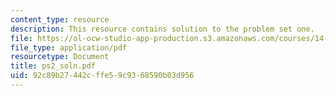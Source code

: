 ```yaml
---
content_type: resource
description: This resource contains solution to the problem set one.
file: https://ol-ocw-studio-app-production.s3.amazonaws.com/courses/14-04-intermediate-microeconomic-theory-fall-2006/92c89b27442cffe59c9368590b03d956_ps2_soln.pdf
file_type: application/pdf
resourcetype: Document
title: ps2_soln.pdf
uid: 92c89b27-442c-ffe5-9c93-68590b03d956
---
```

